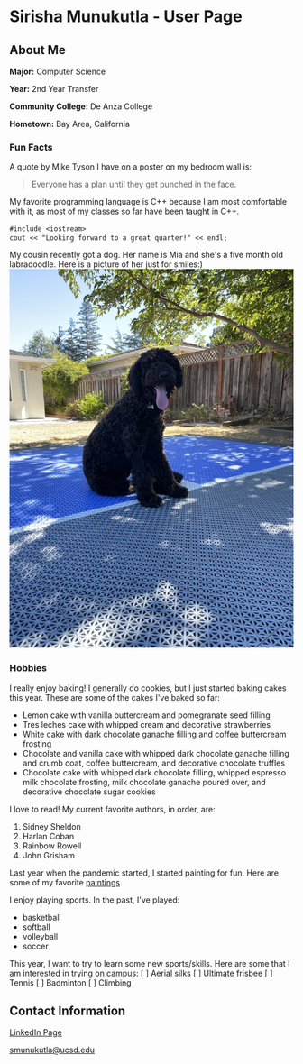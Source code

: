 # Sirisha Munukutla - User Page
## About Me

**Major:** Computer Science

**Year:** 2nd Year Transfer

**Community College:** De Anza College

**Hometown:** Bay Area, California

### Fun Facts

A quote by Mike Tyson I have on a poster on my bedroom wall is:
> Everyone has a plan until they get punched in the face.

My favorite programming language is C++ because I am most comfortable with it, as most of my classes so far have been taught in C++.

```
#include <iostream>
cout << "Looking forward to a great quarter!" << endl;
```

My cousin recently got a dog. Her name is Mia and she's a five month old labradoodle. Here is a picture of her just for smiles:)
![Mia in my backyard](IMG_3115.jpg)

### Hobbies
I really enjoy baking! I generally do cookies, but I just started baking cakes this year. These are some of the cakes I've baked so far:
- Lemon cake with vanilla buttercream and pomegranate seed filling
- Tres leches cake with whipped cream and decorative strawberries
- White cake with dark chocolate ganache filling and coffee buttercream frosting
- Chocolate and vanilla cake with whipped dark chocolate ganache filling and crumb coat, coffee buttercream, and decorative chocolate truffles
- Chocolate cake with whipped dark chocolate filling, whipped espresso milk chocolate frosting, milk chocolate ganache poured over, and decorative chocolate sugar cookies

I love to read! My current favorite authors, in order, are:
1. Sidney Sheldon
2. Harlan Coban
3. Rainbow Rowell
4. John Grisham

Last year when the pandemic started, I started painting for fun. Here are some of my favorite [paintings](paintings.md).

I enjoy playing sports. In the past, I've played:
- basketball
- softball
- volleyball
- soccer

This year, I want to try to learn some new sports/skills. Here are some that I am interested in trying on campus:
  [ ] Aerial silks
  [ ] Ultimate frisbee
  [ ] Tennis
  [ ] Badminton
  [ ] Climbing

## Contact Information
[LinkedIn Page](www.linkedin.com/in/sirisha-munukutla)

[smunukutla@ucsd.edu](smunukutla@ucsd.edu)